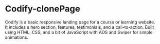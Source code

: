 # Codify-clonePage
Codify is a basic responsive landing page for a course or learning website. It includes a hero section, features, testimonials, and a call-to-action. Built using HTML, CSS, and a bit of JavaScript with AOS and Swiper for simple animations.
